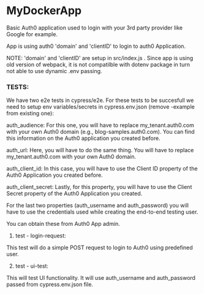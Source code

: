 # MyDockerApp

Basic Auth0 application used to login with your 3rd party provider like Google for example.

App is using auth0 'domain' and 'clientID' to login to auth0 Application.

NOTE: 'domain' and 'clientID' are setup in src/index.js . Since app is using old version of webpack, it is not compatilble with dotenv package in turn not able to use dynamic .env passing.

### TESTS:

We have two e2e tests in cypress/e2e. 
For these tests to be succesfull we need to setup env variables/secrets in cypress.env.json (remove -example from existing one):

  auth_audience: For this one, you will have to replace my_tenant.auth0.com with your own Auth0 domain (e.g., blog-samples.auth0.com). You can find this information on the Auth0 application you created before.

  auth_url: Here, you will have to do the same thing. You will have to replace my_tenant.auth0.com with your own Auth0 domain.

  auth_client_id: In this case, you will have to use the Client ID property of the Auth0 Application you created before.

  auth_client_secret: Lastly, for this property, you will have to use the Client Secret property of the Auth0 Application you created.

  For the last two properties (auth_username and auth_password) you will have to use the credentials used while creating the end-to-end testing user.

You can obtain these from Auth0 App admin.

1. test - login-request:

This test will do a simple POST request to login to Auth0 using predefined user.

2. test - ui-test:

This will test UI functionality. It will use auth_username and auth_password passed from cypress.env.json file. 
